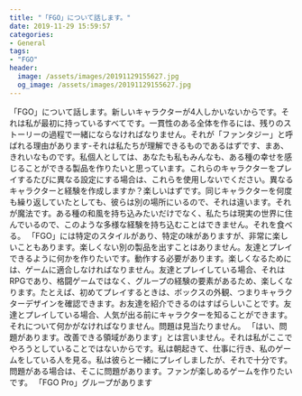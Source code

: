 ```yaml
---
title: "「FGO」について話します。"
date: 2019-11-29 15:59:57
categories:
- General
tags:
- "FGO"
header:
  image: /assets/images/20191129155627.jpg
  og_image: /assets/images/20191129155627.jpg
---
```


「FGO」について話します。新しいキャラクターが4人しかいないからです。それは私が最初に持っているすべてです。一貫性のある全体を作るには、残りのストーリーの過程で一緒にならなければなりません。それが「ファンタジー」と呼ばれる理由があります-それは私たちが理解できるものであるはずです、まあ、きれいなものです。私個人としては、あなたも私もみんなも、ある種の幸せを感じることができる製品を作りたいと思っています。これらのキャラクターをプレイするたびに異なる設定にする場合は、これらを使用しないでください。異なるキャラクターと経験を作成しますか？楽しいはずです。同じキャラクターを何度も繰り返していたとしても、彼らは別の場所にいるので、それは違います。それが魔法です。ある種の和風を持ち込みたいだけでなく、私たちは現実の世界に住んでいるので、このような多様な経験を持ち込むことはできません。それを食べる。 「FGO」には特定のスタイルがあり、特定の味がありますが、非常に楽しいこともあります。楽しくない別の製品を出すことはありません。友達とプレイできるように何かを作りたいです。動作する必要があります。楽しくなるためには、ゲームに適合しなければなりません。友達とプレイしている場合、それはRPGであり、格闘ゲームではなく、グループの経験の要素があるため、楽しくなります。たとえば、初めてプレイするときは、ボックスの外観、つまりキャラクターデザインを確認できます。お友達を紹介できるのはすばらしいことです。友達とプレイしている場合、人気が出る前にキャラクターを知ることができます。それについて何かがなければなりません。問題は見当たりません。 「はい、問題があります。改善できる領域があります」とは言いません。それは私がここでやろうとしていることではないからです。私は朝起きて、仕事に行き、私のゲームをしている人を見る。私は彼らと一緒にプレイしましたが、それで十分です。問題がある場合は、そこに問題があります。ファンが楽しめるゲームを作りたいです。 「FGO Pro」グループがあります
